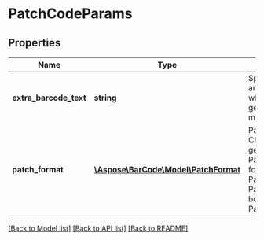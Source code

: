# PatchCodeParams

## Properties
Name | Type | Description | Notes
---- | ---- | ----------- | -----
**extra_barcode_text** | **string** | Specifies codetext for an extra QR barcode, when PatchCode is generated in page mode. | [optional] 
**patch_format** | [**\Aspose\BarCode\Model\PatchFormat**](PatchFormat.md) | PatchCode format. Choose PatchOnly to generate single PatchCode. Use page format to generate Patch page with PatchCodes as borders. Default value: PatchFormat.PatchOnly | [optional] 

[[Back to Model list]](../../README.md#documentation-for-models) [[Back to API list]](../../README.md#documentation-for-api-endpoints) [[Back to README]](../../README.md)


